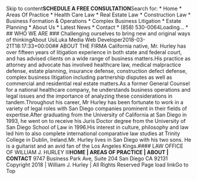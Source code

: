 Skip to content**SCHEDULE A FREE CONSULTATION**Search for:  * Home  * Areas Of Practice    * Health Care Law    * Real Estate Law    * Construction Law    * Business Formation & Operations    * Complex Business Litigation    * Estate Planning  * About Us  * Latest News  * Contact  * (858) 530-0064Loading...  * ## WHO WE ARE ### Challenging ourselves to bring new and original ways of thinkingAbout UsiLuka Media Web Developer2018-03-21T18:17:33+00:00## ABOUT THE FIRMA California native, Mr. Hurley has over fifteen years of litigation experience in both state and federal court, and has advised clients on a wide range of business matters.His practice as attorney and advocate has involved healthcare law, medical malpractice defense, estate planning, insurance defense, construction defect defense, complex business litigation including partnership disputes as well as commercial and residential real estate matters.As a former General Counsel for a national healthcare company, he understands business operations and legal issues and the importance of analyzing these considerations in tandem.Throughout his career, Mr Hurley has been fortunate to work in a variety of legal roles with San Diego companies prominent in their fields of expertise.After graduating from the University of California at San Diego in 1993, he went on to receive his Juris Doctor degree from the University of San Diego School of Law in 1996.His interest in culture, philosophy and law led him to also complete international comparative law studies at Trinity College in Dublin, Ireland.Mr. Hurley lives in San Diego with his two sons. He is a guitarist and an avid fan of the Los Angeles Kings.#### LAW OFFICE OF WILLIAM J. HURLEY III**HOME | AREAS OF PRACTICE | ABOUT | CONTACT**  9747 Business Park Ave, Suite 204  San Diego CA 92131 Copyright 2018 | William J. Hurley | All Rights Reserved Page load linkGo to Top